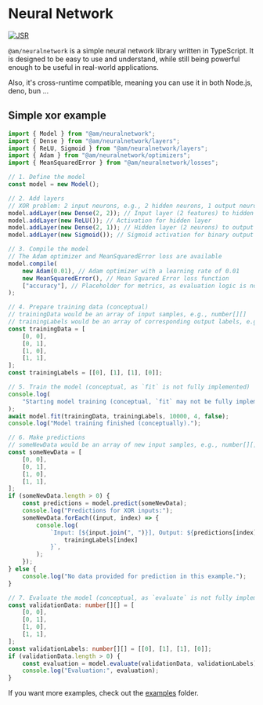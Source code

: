 # Neural Network

[![JSR](https://jsr.io/badges/@am/neuralnetwork)](https://jsr.io/@am/neuralnetwork)

`@am/neuralnetwork` is a simple neural network library written in TypeScript. It
is designed to be easy to use and understand, while still being powerful enough
to be useful in real-world applications.

Also, it's cross-runtime compatible, meaning you can use it in both Node.js,
deno, bun ...

## Simple xor example

```typescript
import { Model } from "@am/neuralnetwork";
import { Dense } from "@am/neuralnetwork/layers";
import { ReLU, Sigmoid } from "@am/neuralnetwork/layers";
import { Adam } from "@am/neuralnetwork/optimizers";
import { MeanSquaredError } from "@am/neuralnetwork/losses";

// 1. Define the model
const model = new Model();

// 2. Add layers
// XOR problem: 2 input neurons, e.g., 2 hidden neurons, 1 output neuron
model.addLayer(new Dense(2, 2)); // Input layer (2 features) to hidden layer (2 neurons)
model.addLayer(new ReLU()); // Activation for hidden layer
model.addLayer(new Dense(2, 1)); // Hidden layer (2 neurons) to output layer (1 neuron)
model.addLayer(new Sigmoid()); // Sigmoid activation for binary output

// 3. Compile the model
// The Adam optimizer and MeanSquaredError loss are available
model.compile(
	new Adam(0.01), // Adam optimizer with a learning rate of 0.01
	new MeanSquaredError(), // Mean Squared Error loss function
	["accuracy"], // Placeholder for metrics, as evaluation logic is not fully implemented
);

// 4. Prepare training data (conceptual)
// trainingData would be an array of input samples, e.g., number[][]
// trainingLabels would be an array of corresponding output labels, e.g., number[][]
const trainingData = [
	[0, 0],
	[0, 1],
	[1, 0],
	[1, 1],
];
const trainingLabels = [[0], [1], [1], [0]];

// 5. Train the model (conceptual, as `fit` is not fully implemented)
console.log(
	"Starting model training (conceptual, `fit` may not be fully implemented)...",
);
await model.fit(trainingData, trainingLabels, 10000, 4, false);
console.log("Model training finished (conceptually).");

// 6. Make predictions
// someNewData would be an array of new input samples, e.g., number[][]
const someNewData = [
	[0, 0],
	[0, 1],
	[1, 0],
	[1, 1],
];
if (someNewData.length > 0) {
	const predictions = model.predict(someNewData);
	console.log("Predictions for XOR inputs:");
	someNewData.forEach((input, index) => {
		console.log(
			`Input: [${input.join(", ")}], Output: ${predictions[index]}, Expected: ${
				trainingLabels[index]
			}`,
		);
	});
} else {
	console.log("No data provided for prediction in this example.");
}

// 7. Evaluate the model (conceptual, as `evaluate` is not fully implemented)
const validationData: number[][] = [
	[0, 0],
	[0, 1],
	[1, 0],
	[1, 1],
];
const validationLabels: number[][] = [[0], [1], [1], [0]];
if (validationData.length > 0) {
	const evaluation = model.evaluate(validationData, validationLabels);
	console.log("Evaluation:", evaluation);
}
```

If you want more examples, check out the [examples](https://github.com/AugustinMauroy/am-neuralnetwork/tree/main/examples) folder.